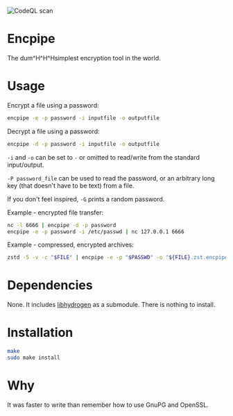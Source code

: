 ![CodeQL scan](https://github.com/jedisct1/encpipe/workflows/CodeQL%20scan/badge.svg)

Encpipe
=======

The dum^H^H^Hsimplest encryption tool in the world.

# Usage

Encrypt a file using a password:

```sh
encpipe -e -p password -i inputfile -o outputfile
```

Decrypt a file using a password:

```sh
encpipe -d -p password -i inputfile -o outputfile
```

`-i` and `-o` can be set to `-` or omitted to read/write from the
standard input/output.

`-P password_file` can be used to read the password, or an arbitrary
long key (that doesn't have to be text) from a file.

If you don't feel inspired, `-G` prints a random password.

Example - encrypted file transfer:

```sh
nc -l 6666 | encpipe -d -p password
encpipe -e -p password -i /etc/passwd | nc 127.0.0.1 6666
```

Example - compressed, encrypted archives:

```sh
zstd -5 -v -c "$FILE" | encpipe -e -p "$PASSWD" -o "${FILE}.zst.encpipe"
```

# Dependencies

None. It includes [libhydrogen](https://libhydrogen.org) as a
submodule. There is nothing to install.

# Installation

```sh
make
sudo make install
```

# Why

It was faster to write than remember how to use GnuPG and OpenSSL.
